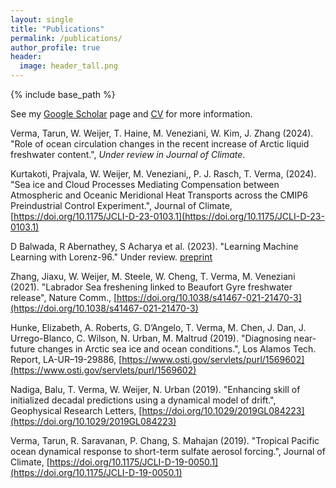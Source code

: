 ```yaml
---
layout: single
title: "Publications"
permalink: /publications/
author_profile: true
header:
  image: header_tall.png
---
```


{% include base_path %}

See my [Google Scholar](https://scholar.google.com/citations?user=axe4WfMAAAAJ&hl=en&oi=ao) page and [CV](https://shiprock-1583.github.io/files/CV.pdf) for more information.

Verma, Tarun, W. Weijer, T. Haine, M. Veneziani, W. Kim, J. Zhang (2024). "Role of ocean circulation changes in the recent increase of Arctic liquid freshwater content.", *Under review in Journal of Climate*.

Kurtakoti, Prajvala, W. Weijer, M. Veneziani,, P. J. Rasch, T. Verma, (2024). "Sea ice and Cloud Processes Mediating Compensation between Atmospheric and Oceanic Meridional Heat Transports across the CMIP6 Preindustrial Control Experiment.", Journal of Climate, [https://doi.org/10.1175/JCLI-D-23-0103.1](https://doi.org/10.1175/JCLI-D-23-0103.1) 

D Balwada, R Abernathey, S Acharya et al. (2023). "Learning Machine Learning with Lorenz-96." Under review. [preprint](https://d197for5662m48.cloudfront.net/documents/publicationstatus/182343/preprint_pdf/043b7b88437a3e6904fd291d3a6e5f40.pdf)

Zhang, Jiaxu, W. Weijer, M. Steele, W. Cheng, T. Verma, M. Veneziani (2021). "Labrador Sea freshening linked to Beaufort Gyre freshwater release", Nature Comm., [https://doi.org/10.1038/s41467-021-21470-3](https://doi.org/10.1038/s41467-021-21470-3)

Hunke, Elizabeth, A. Roberts, G. D’Angelo, T. Verma, M. Chen, J. Dan, J. Urrego-Blanco, C. Wilson, N. Urban, M. Maltrud (2019). "Diagnosing near-future changes in Arctic sea ice and ocean conditions.", Los Alamos Tech. Report, LA-UR–19-29886, [https://www.osti.gov/servlets/purl/1569602](https://www.osti.gov/servlets/purl/1569602)

Nadiga, Balu, T. Verma, W. Weijer, N. Urban (2019). "Enhancing skill of initialized decadal predictions using a dynamical model of drift.", Geophysical Research Letters, [https://doi.org/10.1029/2019GL084223](https://doi.org/10.1029/2019GL084223)

Verma, Tarun, R. Saravanan, P. Chang, S. Mahajan (2019). "Tropical Pacific ocean dynamical response to short-term sulfate aerosol forcing.", Journal of Climate, [https://doi.org/10.1175/JCLI-D-19-0050.1](https://doi.org/10.1175/JCLI-D-19-0050.1)

